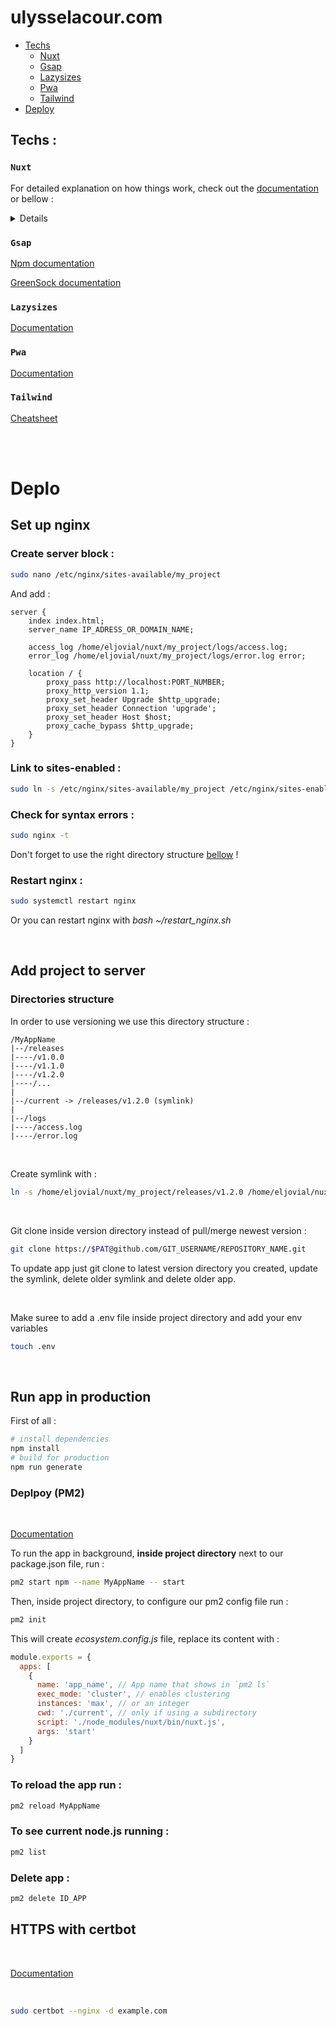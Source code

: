 # ulysselacour.com

- [Techs](#Techs)
  - [Nuxt](#Nuxt)
  - [Gsap](#Gsap)
  - [Lazysizes](#Lazysizes)
  - [Pwa](#Pwa)
  - [Tailwind](#Tailwind)
- [Deploy](#Deploy)

## Techs :

### `Nuxt`

For detailed explanation on how things work, check out the [documentation](https://nuxtjs.org) or bellow :

<details>
  <summary>Details</summary>

You can create the following extra directories, some of which have special behaviors. Only `pages` is required; you can delete them if you don't want to use their functionality.

### assets

The assets directory contains your uncompiled assets such as Stylus or Sass files, images, or fonts.

More information about the usage of this directory in [the documentation](https://nuxtjs.org/docs/2.x/directory-structure/assets).

### components

The components directory contains your Vue.js components. Components make up the different parts of your page and can be reused and imported into your pages, layouts and even other components.

More information about the usage of this directory in [the documentation](https://nuxtjs.org/docs/2.x/directory-structure/components).

### layouts

Layouts are a great help when you want to change the look and feel of your Nuxt app, whether you want to include a sidebar or have distinct layouts for mobile and desktop.

More information about the usage of this directory in [the documentation](https://nuxtjs.org/docs/2.x/directory-structure/layouts).

### pages

This directory contains your application views and routes. Nuxt will read all the `*.vue` files inside this directory and setup Vue Router automatically.

More information about the usage of this directory in [the documentation](https://nuxtjs.org/docs/2.x/get-started/routing).

### plugins

The plugins directory contains JavaScript plugins that you want to run before instantiating the root Vue.js Application. This is the place to add Vue plugins and to inject functions or constants. Every time you need to use `Vue.use()`, you should create a file in `plugins/` and add its path to plugins in `nuxt.config.js`.

More information about the usage of this directory in [the documentation](https://nuxtjs.org/docs/2.x/directory-structure/plugins).

### static

This directory contains your static files. Each file inside this directory is mapped to `/`.

Example: `/static/robots.txt` is mapped as `/robots.txt`.

More information about the usage of this directory in [the documentation](https://nuxtjs.org/docs/2.x/directory-structure/static).

### store

This directory contains your Vuex Store files.
Vuex Store option is implemented in the Nuxt.js framework.

Creating a file in this directory automatically activates the option in the framework.

More information about the usage of this directory in [the documentation](https://nuxtjs.org/guide/vuex-store).

</details>

### `Gsap`

[Npm documentation](https://www.npmjs.com/package/nuxt-gsap-module)

[GreenSock documentation](https://greensock.com/cheatsheet/)

### `Lazysizes`

[Documentation](https://www.npmjs.com/package/nuxt-lazysizes)

### `Pwa`

[Documentation](https://pwa.nuxtjs.org/)

### `Tailwind`

[Cheatsheet](https://tailwindcomponents.com/cheatsheet/)

<br/>
<br/>

# Deplo

## Set up nginx

### Create server block :

```bash
sudo nano /etc/nginx/sites-available/my_project
```

And add :

```nginx
server {
    index index.html;
    server_name IP_ADRESS_OR_DOMAIN_NAME;

    access_log /home/eljovial/nuxt/my_project/logs/access.log;
    error_log /home/eljovial/nuxt/my_project/logs/error.log error;

    location / {
        proxy_pass http://localhost:PORT_NUMBER;
        proxy_http_version 1.1;
        proxy_set_header Upgrade $http_upgrade;
        proxy_set_header Connection 'upgrade';
        proxy_set_header Host $host;
        proxy_cache_bypass $http_upgrade;
    }
}
```

### Link to sites-enabled :

```bash
sudo ln -s /etc/nginx/sites-available/my_project /etc/nginx/sites-enabled
```

### Check for syntax errors :

```bash
sudo nginx -t
```

Don't forget to use the right directory structure [bellow](#directories-structure) !

### Restart nginx :

```bash
sudo systemctl restart nginx
```

Or you can restart nginx with _bash ~/restart_nginx.sh_

<br/>

## Add project to server

### Directories structure

In order to use versioning we use this directory structure :

```
/MyAppName
|--/releases
|----/v1.0.0
|----/v1.1.0
|----/v1.2.0
|----/...
|
|--/current -> /releases/v1.2.0 (symlink)
|
|--/logs
|----/access.log
|----/error.log
```

<br/>

Create symlink with :

```bash
ln -s /home/eljovial/nuxt/my_project/releases/v1.2.0 /home/eljovial/nuxt/my_project/current
```

<br/>

Git clone inside version directory instead of pull/merge newest version :

```bash
git clone https://$PAT@github.com/GIT_USERNAME/REPOSITORY_NAME.git
```

To update app just git clone to latest version directory you created, update the symlink, delete older symlink and delete older app.

<br/>

Make suree to add a .env file inside project directory and add your env variables

```bash
touch .env
```

<br/>

## Run app in production

First of all :

```bash
# install dependencies
npm install
# build for production
npm run generate
```

### Deplpoy (PM2)

<br/>

[Documentation](https://pm2.keymetrics.io/docs/usage/quick-start/)

To run the app in background, **inside project directory** next to our package.json file, run :

```bash
pm2 start npm --name MyAppName -- start
```

Then, inside project directory, to configure our pm2 config file run :

```bash
pm2 init
```

This will create _ecosystem.config.js_ file, replace its content with :

```js
module.exports = {
  apps: [
    {
      name: 'app_name', // App name that shows in `pm2 ls`
      exec_mode: 'cluster', // enables clustering
      instances: 'max', // or an integer
      cwd: './current', // only if using a subdirectory
      script: './node_modules/nuxt/bin/nuxt.js',
      args: 'start'
    }
  ]
}
```

### To reload the app run :

```bash
pm2 reload MyAppName
```

### To see current node.js running :

```bash
pm2 list
```

### Delete app :

```bash
pm2 delete ID_APP
```

## HTTPS with certbot

<br/>

[Documentation](https://www.digitalocean.com/community/tutorials/how-to-secure-nginx-with-let-s-encrypt-on-debian-11)

<br/>

```bash
sudo certbot --nginx -d example.com
```
